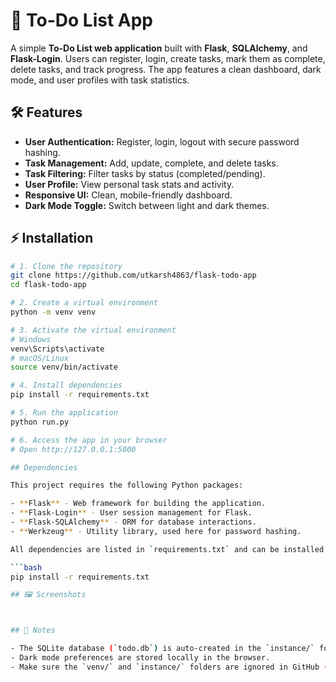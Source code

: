 # 📝 To-Do List App

A simple **To-Do List web application** built with **Flask**, **SQLAlchemy**, and **Flask-Login**. Users can register, login, create tasks, mark them as complete, delete tasks, and track progress. The app features a clean dashboard, dark mode, and user profiles with task statistics.

## 🛠 Features

- **User Authentication:** Register, login, logout with secure password hashing.
- **Task Management:** Add, update, complete, and delete tasks.
- **Task Filtering:** Filter tasks by status (completed/pending).
- **User Profile:** View personal task stats and activity.
- **Responsive UI:** Clean, mobile-friendly dashboard.
- **Dark Mode Toggle:** Switch between light and dark themes.

## ⚡ Installation

```bash
# 1. Clone the repository
git clone https://github.com/utkarsh4863/flask-todo-app
cd flask-todo-app

# 2. Create a virtual environment
python -m venv venv

# 3. Activate the virtual environment
# Windows
venv\Scripts\activate
# macOS/Linux
source venv/bin/activate

# 4. Install dependencies
pip install -r requirements.txt

# 5. Run the application
python run.py

# 6. Access the app in your browser
# Open http://127.0.0.1:5000

## Dependencies

This project requires the following Python packages:

- **Flask** - Web framework for building the application.  
- **Flask-Login** - User session management for Flask.  
- **Flask-SQLAlchemy** - ORM for database interactions.  
- **Werkzeug** - Utility library, used here for password hashing.  

All dependencies are listed in `requirements.txt` and can be installed with:

```bash
pip install -r requirements.txt

## 🖼 Screenshots



## 📌 Notes

- The SQLite database (`todo.db`) is auto-created in the `instance/` folder.  
- Dark mode preferences are stored locally in the browser.  
- Make sure the `venv/` and `instance/` folders are ignored in GitHub (`.gitignore`).





